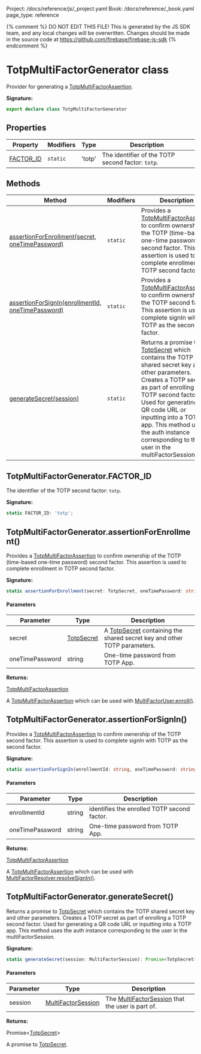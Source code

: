 Project: /docs/reference/js/_project.yaml
Book: /docs/reference/_book.yaml
page_type: reference

{% comment %}
DO NOT EDIT THIS FILE!
This is generated by the JS SDK team, and any local changes will be
overwritten. Changes should be made in the source code at
https://github.com/firebase/firebase-js-sdk
{% endcomment %}

# TotpMultiFactorGenerator class
Provider for generating a [TotpMultiFactorAssertion](./auth.totpmultifactorassertion.md#totpmultifactorassertion_interface)<!-- -->.

<b>Signature:</b>

```typescript
export declare class TotpMultiFactorGenerator 
```

## Properties

|  Property | Modifiers | Type | Description |
|  --- | --- | --- | --- |
|  [FACTOR\_ID](./auth.totpmultifactorgenerator.md#totpmultifactorgeneratorfactor_id) | <code>static</code> | 'totp' | The identifier of the TOTP second factor: <code>totp</code>. |

## Methods

|  Method | Modifiers | Description |
|  --- | --- | --- |
|  [assertionForEnrollment(secret, oneTimePassword)](./auth.totpmultifactorgenerator.md#totpmultifactorgeneratorassertionforenrollment) | <code>static</code> | Provides a [TotpMultiFactorAssertion](./auth.totpmultifactorassertion.md#totpmultifactorassertion_interface) to confirm ownership of the TOTP (time-based one-time password) second factor. This assertion is used to complete enrollment in TOTP second factor. |
|  [assertionForSignIn(enrollmentId, oneTimePassword)](./auth.totpmultifactorgenerator.md#totpmultifactorgeneratorassertionforsignin) | <code>static</code> | Provides a [TotpMultiFactorAssertion](./auth.totpmultifactorassertion.md#totpmultifactorassertion_interface) to confirm ownership of the TOTP second factor. This assertion is used to complete signIn with TOTP as the second factor. |
|  [generateSecret(session)](./auth.totpmultifactorgenerator.md#totpmultifactorgeneratorgeneratesecret) | <code>static</code> | Returns a promise to [TotpSecret](./auth.totpsecret.md#totpsecret_class) which contains the TOTP shared secret key and other parameters. Creates a TOTP secret as part of enrolling a TOTP second factor. Used for generating a QR code URL or inputting into a TOTP app. This method uses the auth instance corresponding to the user in the multiFactorSession. |

## TotpMultiFactorGenerator.FACTOR\_ID

The identifier of the TOTP second factor: `totp`<!-- -->.

<b>Signature:</b>

```typescript
static FACTOR_ID: 'totp';
```

## TotpMultiFactorGenerator.assertionForEnrollment()

Provides a [TotpMultiFactorAssertion](./auth.totpmultifactorassertion.md#totpmultifactorassertion_interface) to confirm ownership of the TOTP (time-based one-time password) second factor. This assertion is used to complete enrollment in TOTP second factor.

<b>Signature:</b>

```typescript
static assertionForEnrollment(secret: TotpSecret, oneTimePassword: string): TotpMultiFactorAssertion;
```

#### Parameters

|  Parameter | Type | Description |
|  --- | --- | --- |
|  secret | [TotpSecret](./auth.totpsecret.md#totpsecret_class) | A [TotpSecret](./auth.totpsecret.md#totpsecret_class) containing the shared secret key and other TOTP parameters. |
|  oneTimePassword | string | One-time password from TOTP App. |

<b>Returns:</b>

[TotpMultiFactorAssertion](./auth.totpmultifactorassertion.md#totpmultifactorassertion_interface)

A [TotpMultiFactorAssertion](./auth.totpmultifactorassertion.md#totpmultifactorassertion_interface) which can be used with [MultiFactorUser.enroll()](./auth.multifactoruser.md#multifactoruserenroll)<!-- -->.

## TotpMultiFactorGenerator.assertionForSignIn()

Provides a [TotpMultiFactorAssertion](./auth.totpmultifactorassertion.md#totpmultifactorassertion_interface) to confirm ownership of the TOTP second factor. This assertion is used to complete signIn with TOTP as the second factor.

<b>Signature:</b>

```typescript
static assertionForSignIn(enrollmentId: string, oneTimePassword: string): TotpMultiFactorAssertion;
```

#### Parameters

|  Parameter | Type | Description |
|  --- | --- | --- |
|  enrollmentId | string | identifies the enrolled TOTP second factor. |
|  oneTimePassword | string | One-time password from TOTP App. |

<b>Returns:</b>

[TotpMultiFactorAssertion](./auth.totpmultifactorassertion.md#totpmultifactorassertion_interface)

A [TotpMultiFactorAssertion](./auth.totpmultifactorassertion.md#totpmultifactorassertion_interface) which can be used with [MultiFactorResolver.resolveSignIn()](./auth.multifactorresolver.md#multifactorresolverresolvesignin)<!-- -->.

## TotpMultiFactorGenerator.generateSecret()

Returns a promise to [TotpSecret](./auth.totpsecret.md#totpsecret_class) which contains the TOTP shared secret key and other parameters. Creates a TOTP secret as part of enrolling a TOTP second factor. Used for generating a QR code URL or inputting into a TOTP app. This method uses the auth instance corresponding to the user in the multiFactorSession.

<b>Signature:</b>

```typescript
static generateSecret(session: MultiFactorSession): Promise<TotpSecret>;
```

#### Parameters

|  Parameter | Type | Description |
|  --- | --- | --- |
|  session | [MultiFactorSession](./auth.multifactorsession.md#multifactorsession_interface) | The [MultiFactorSession](./auth.multifactorsession.md#multifactorsession_interface) that the user is part of. |

<b>Returns:</b>

Promise&lt;[TotpSecret](./auth.totpsecret.md#totpsecret_class)<!-- -->&gt;

A promise to [TotpSecret](./auth.totpsecret.md#totpsecret_class)<!-- -->.


